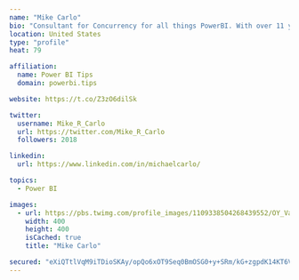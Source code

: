 ```yaml
---
name: "Mike Carlo"
bio: "Consultant for Concurrency for all things PowerBI. With over 11 years of data experience I'm making waves by deploying PowerBI into local Milwaukee Companies."
location: United States
type: "profile"
heat: 79

affiliation:
  name: Power BI Tips
  domain: powerbi.tips

website: https://t.co/Z3zO6dilSk

twitter:
  username: Mike_R_Carlo
  url: https://twitter.com/Mike_R_Carlo
  followers: 2018

linkedin:
  url: https://www.linkedin.com/in/michaelcarlo/

topics:
  - Power BI

images:
  - url: https://pbs.twimg.com/profile_images/1109338504268439552/OY_Va867_400x400.jpg
    width: 400
    height: 400
    isCached: true
    title: "Mike Carlo"

secured: "eXiQTtlVqM9iTDioSKAy/opQo6xOT9Seq0BmOSG0+y+SRm/kG+zgpdK14KT6V1XI5HsD+NszeiRmR2hlyAAEYy1lpIPNS+LucLwYtLaOtGypzbn033EyflDsQQmmPuGrfxHFPDtaSqFBRHs6wR19NXRjRBmfhtwjbJIBRIYjNNAMKPsGpFxlbFuCC0ZBEO6EzJ0n7+BeaWHRaS2BIML2LEIDNdf+6Vv5y6nYabsatWAxPjxe7jMVhCywsShAgCsSQON5/Y+CwcWcBJbYw1CzebAyjBBDNeJJx7QX5s4FkI3w4s1XCVC4gcd3WKM2JnZ78c94hsPB7T7CU9EwfNoxtDjWjXGyZUF2t9I9Ett/WXcosQ1Id4SNnrRI6wxI1JjZKwo6h5N5496vcmwhDdLuImrvKTt6a5vJqCJG90CeScc=;B2hEu5oVv/szKsWKfvPecw=="
---
```


